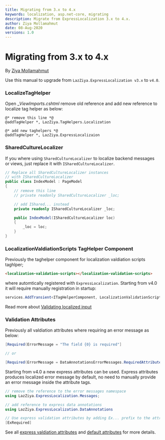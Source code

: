 ```yaml
---
title: Migrating from 3.x to 4.x
keywords: localization, asp.net-core, migrating
description: Migrate from ExpressLocalization 3.x to 4.x.
author: Ziya Mollamahmut
date: 08-Aug-2020
versions: 1.0
---
```


# Migrating from 3.x to 4.x

By [Ziya Mollamahmut](https://github.com/LazZiya)

Use this manual to upgrade from `LazZiya.ExpressLocalization v3.x` to `v4.0`.


### LocalizeTagHelper
Open __ViewImports.cshtml_ remove old reference and add new reference to localize tag helper as below:
````
@* remove this line *@
@addTagHelper *, LazZiya.TagHelpers.Localization

@* add new taghelpers *@
@addTagHelper *, LazZiya.ExpressLocalizaion
````

### SharedCultureLocalizer
If you where using `SharedCultureLocalizer` to localize backend messages or views, just replace it with `ISharedCultureLocalizer`.

````csharp
// Replace all SharedCultureLocalizer instances 
// with ISharedCultureLocalizer
public class IndexModel : PageModel
{
    // remove this line
    // private readonly SharedCultureLocalizer _loc;

    // add IShared... instead
    private readonly ISharedCultureLocalizer _loc;

    public IndexModel(ISharedCultureLocalizer loc)
    {
        _loc = loc;
    }
}
````

### LocalizationValdiationScripts TagHelper Component
Previously the taghelper component for localization valdiation scripts taghlper;

 ````html
<localization-validation-scripts></localization-validation-scripts>
````
 where automtically registered with `ExpressLocalization`. Starting from v4.0 it will require manually registration in startup:

````csharp
services.AddTransient<ITagHelperComponent, LocalizationValidationScriptsTagHelperComponent>();
````
Read more about [Validating localized input][3]

### Validation Attributes
Previously all valdiation attributes where requiring an error message as below:
````csharp
[Required(ErrorMessage = "The field {0} is required"]

// or

[Required(ErrorMessage = DataAnnotationsErrorMessages.RequiredAttribute_ValidationError)]
````

Starting from v4.0 a new express attributes can be used. Express attributes produces localized error message by default, no need to manually provide an error message inside the attribute tags.

````csharp
// remove the reference to the error messages namespace
using LazZiya.ExpressLocalization.Messages;

// add reference to express data annotations
using LazZiya.ExpressLocalization.DataAnnotations

// Use express validation attributes by adding Ex... prefix to the attribute name
[ExRequired]
````

See all [express valdiation attributes][1] and [default attributes][2] for more details.

[1]:DataAnnotations-Localization-Using-Express-Attributes.md
[2]:DataAnnotations-Localization-Using-Default-Attributes.md
[3]:Validating-Localized-Input.md